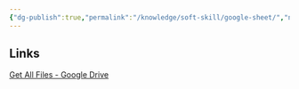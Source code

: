 ```yaml
---
{"dg-publish":true,"permalink":"/knowledge/soft-skill/google-sheet/","noteIcon":""}
---
```


## Links
[Get All Files - Google Drive](https://docs.google.com/spreadsheets/d/e/2PACX-1vS3fY79ZrLoB_4f1sMpDPIOl9hRULWFSnE_d9CtkvjNylLWaICKr0B68v0tYzTtp0cBj92RsVteVrcr/pubhtml?gid=1641831128&single=true)
